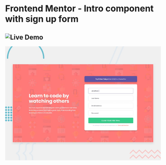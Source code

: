 # Frontend Mentor - Intro component with sign up form

## ![Live Demo]()

![Design preview for the Intro component with sign up form coding challenge](./design/desktop-preview.jpg)
